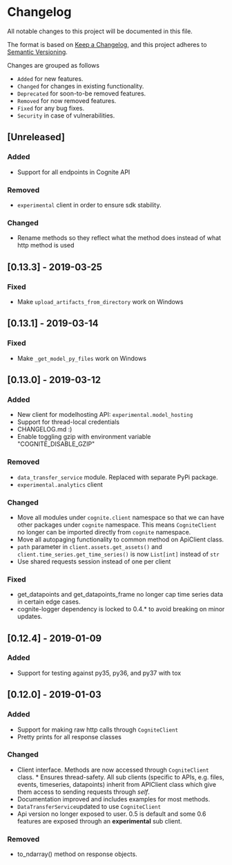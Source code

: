 # Changelog
All notable changes to this project will be documented in this file.

The format is based on [Keep a Changelog](https://keepachangelog.com/en/1.0.0/),
and this project adheres to [Semantic Versioning](https://semver.org/spec/v2.0.0.html).

Changes are grouped as follows
- `Added` for new features.
- `Changed` for changes in existing functionality.
- `Deprecated` for soon-to-be removed features.
- `Removed` for now removed features.
- `Fixed` for any bug fixes.
- `Security` in case of vulnerabilities.

## [Unreleased]
### Added
- Support for all endpoints in Cognite API

### Removed
- `experimental` client in order to ensure sdk stability.

### Changed
- Rename methods so they reflect what the method does instead of what http method is used

## [0.13.3] - 2019-03-25
### Fixed
- Make `upload_artifacts_from_directory` work on Windows

## [0.13.1] - 2019-03-14
### Fixed
- Make `_get_model_py_files` work on Windows

## [0.13.0] - 2019-03-12
### Added
- New client for modelhosting API: `experimental.model_hosting`
- Support for thread-local credentials
- CHANGELOG.md :)
- Enable toggling gzip with environment variable "COGNITE_DISABLE_GZIP"

### Removed
- `data_transfer_service` module. Replaced with separate PyPi package. 
- `experimental.analytics` client

### Changed
- Move all modules under `cognite.client` namespace so that we can have other 
packages under `cognite` namespace. This means `CogniteClient` no longer can be 
imported directly from `cognite` namespace.
- Move all autopaging functionality to common method on ApiClient class.
- `path` parameter in `client.assets.get_assets()` and `client.time_series.get_time_series()` is now `List[int]` instead of `str`
- Use shared requests session instead of one per client

### Fixed
- get_datapoints and get_datapoints_frame no longer cap time series data in certain edge cases.
- cognite-logger dependency is locked to 0.4.* to avoid breaking on minor updates.

## [0.12.4] - 2019-01-09
### Added
- Support for testing against py35, py36, and py37 with tox

## [0.12.0] - 2019-01-03
### Added
- Support for making raw http calls through `CogniteClient`
- Pretty prints for all response classes

### Changed
- Client interface. Methods are now accessed through `CogniteClient` class. * Ensures 
thread-safety. All sub clients (specific to APIs, e.g. files, events, timeseries, datapoints) 
inherit from APIClient class which give them access to sending requests through _self_.
- Documentation improved and includes examples for most methods.
- `DataTransferService`updated to use `CogniteClient`
- Api version no longer exposed to user.  0.5 is default and some 0.6 features are exposed 
through an **experimental** sub client.

### Removed
- to_ndarray() method on response objects.

